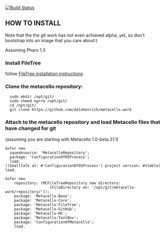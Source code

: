 [![Build Status](https://secure.travis-ci.org/dalehenrich/metacello-work.png)](http://travis-ci.org/dalehenrich/metacello-work)
## HOW TO INSTALL

Note that the the git work has not even achieved alpha, yet, so don't 
bootstrap into an image that you care about:)

Assuming Pharo 1.3

### Install FileTree
follow [FileTree installation instructions][1]

### Clone the metacello repository:
```shell
  sudo mkdir /opt/git/
  sudo chmod og+rw /opt/git/
  cd /opt/git/
  git clone https://github.com/dalehenrich/metacello-work
```

### Attach to the metacello repository and load Metacello files that have changed for git
(assuming you are starting with Metacello 1.0-beta.31.1)

```Smalltalk
Gofer new
  squeaksource: 'MetacelloRepository';
  package: 'ConfigurationOfOSProcess';
  load.
((Smalltalk at: #'ConfigurationOfOSProcess') project version: #stable) load.

Gofer new
    repository: (MCFileTreeRepository new directory: 
                    (FileDirectory on: '/opt/git/metacello-work/repository/'));
    package: 'Metacello-Base';
    package: 'Metacello-Core';
    package: 'Metacello-FileTree';
    package: 'Metacello-GitHub';
    package: 'Metacello-MC';
    package: 'Metacello-ToolBox';
    package: 'ConfigurationOfMetacello';
    load.
```

[1]: https://github.com/dalehenrich/filetree/blob/master/README.md
